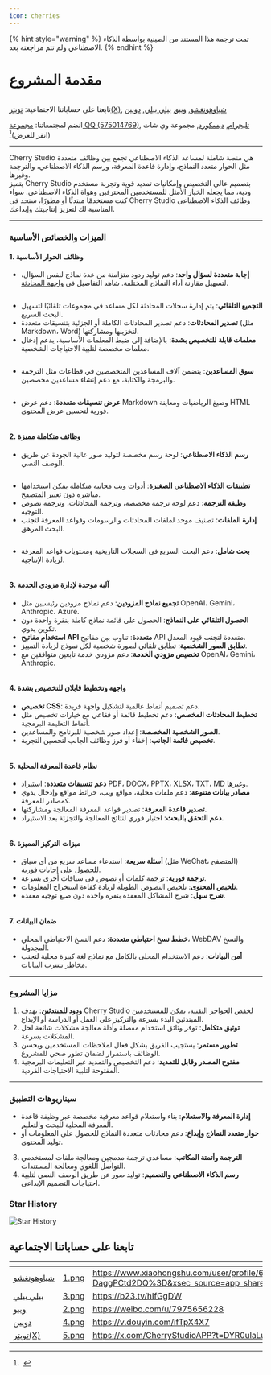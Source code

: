 ```yaml
---
icon: cherries
---
```


{% hint style="warning" %}
تمت ترجمة هذا المستند من الصينية بواسطة الذكاء الاصطناعي ولم تتم مراجعته بعد.
{% endhint %}

# مقدمة المشروع

<figure><img src=".gitbook/assets/docs-readme-banner1.png" alt=""><figcaption></figcaption></figure>

تابعنا على حساباتنا الاجتماعية: [تويتر(X)](https://x.com/CherryStudioAPP), [شياوهونغشو](https://www.xiaohongshu.com/user/profile/662b6853000000000b031d9a), [ويبو](https://weibo.com/u/7975656228), [بيلي بيلي](https://space.bilibili.com/3546657515898892), [دويين](https://www.douyin.com/user/MS4wLjABAAAAmw9A54m5J0hHVMQY5eGrVJ-EHDoOS0hgJ6M1F9MN2Tn2V163A0xrC4_KVzfmQSxC)

انضم لمجتمعاتنا: [مجموعة QQ (575014769)](https://qm.qq.com/q/lo0D4qVZKi), [تليجرام](https://t.me/CherryStudioAI), [ديسكورد](https://discord.gg/wez8HtpxqQ), مجموعة وي شات (انقر للعرض)[^1]

***

Cherry Studio هي منصة شاملة لمساعد الذكاء الاصطناعي تجمع بين وظائف متعددة مثل الحوار متعدد النماذج، وإدارة قاعدة المعرفة، ورسم الذكاء الاصطناعي، والترجمة وغيرها.  
يتميز Cherry Studio بتصميم عالي التخصيص وإمكانيات تمديد قوية وتجربة مستخدم ودية، مما يجعله الخيار الأمثل للمستخدمين المحترفين وهواة الذكاء الاصطناعي. سواء كنت مستخدمًا مبتدئًا أو مطورًا، ستجد في Cherry Studio وظائف الذكاء الاصطناعي المناسبة لك لتعزيز إنتاجيتك وإبداعك.

***

### **الميزات والخصائص الأساسية**

#### **1. وظائف الحوار الأساسية**

* **إجابة متعددة لسؤال واحد**: دعم توليد ردود متزامنة من عدة نماذج لنفس السؤال، لتسهيل مقارنة أداء النماذج المختلفة. شاهد التفاصيل في [واجهة المحادثة](cherrystudio/preview/chat.md).

<figure><img src=".gitbook/assets/docs-readme-1 (1).png" alt=""><figcaption></figcaption></figure>

* **التجميع التلقائي**: يتم إدارة سجلات المحادثة لكل مساعد في مجموعات تلقائيًا لتسهيل البحث السريع.
* **تصدير المحادثات**: دعم تصدير المحادثات الكاملة أو الجزئية بتنسيقات متعددة (مثل Markdown، Word) لتخزينها ومشاركتها.
* **معلمات قابلة للتخصيص بشدة**: بالإضافة إلى ضبط المعلمات الأساسية، يدعم إدخال معلمات مخصصة لتلبية الاحتياجات الشخصية.

<figure><img src=".gitbook/assets/docs-readme-2 (2).png" alt=""><figcaption></figcaption></figure>

* **سوق المساعدين**: يتضمن آلاف المساعدين المتخصصين في قطاعات مثل الترجمة والبرمجة والكتابة، مع دعم إنشاء مساعدين مخصصين.

<figure><img src=".gitbook/assets/docs-readme-4.png" alt=""><figcaption></figcaption></figure>

* **عرض تنسيقات متعددة**: دعم عرض Markdown وصيغ الرياضيات ومعاينة HTML فورية لتحسين عرض المحتوى.

<figure><img src=".gitbook/assets/docs-readme-3 (1).png" alt=""><figcaption></figcaption></figure>

#### **2. وظائف متكاملة مميزة**

* **رسم الذكاء الاصطناعي**: لوحة رسم مخصصة لتوليد صور عالية الجودة عن طريق الوصف النصي.

<figure><img src=".gitbook/assets/docs-readme-5.png" alt=""><figcaption></figcaption></figure>

* **تطبيقات الذكاء الاصطناعي الصغيرة**: أدوات ويب مجانية متكاملة يمكن استخدامها مباشرة دون تغيير المتصفح.
* **وظيفة الترجمة**: دعم لوحة ترجمة مخصصة، وترجمة المحادثات، وترجمة نصوص التوجيه.
* **إدارة الملفات**: تصنيف موحد لملفات المحادثات والرسومات وقواعد المعرفة لتجنب البحث المرهق.

<figure><img src=".gitbook/assets/docs-readme-6.png" alt=""><figcaption></figcaption></figure>

* **بحث شامل**: دعم البحث السريع في السجلات التاريخية ومحتويات قواعد المعرفة لزيادة الإنتاجية.

<figure><img src=".gitbook/assets/docs-readme-7.png" alt=""><figcaption></figcaption></figure>

#### **3. آلية موحدة لإدارة مزودي الخدمة**

* **تجميع نماذج المزودين**: دعم نماذج مزودين رئيسيين مثل OpenAI، Gemini، Anthropic، Azure.
* **الحصول التلقائي على النماذج**: الحصول على قائمة نماذج كاملة بنقرة واحدة دون تكوين يدوي.
* **استخدام مفاتيح API متعددة**: تناوب بين مفاتيح API متعددة لتجنب قيود المعدل.
* **تطابق الصور الشخصية**: تطابق تلقائي لصورة شخصية لكل نموذج لزيادة التمييز.
* **تخصيص مزودي الخدمة**: دعم مزودي خدمة تابعين متوافقين مع OpenAI، Gemini، Anthropic.

<figure><img src=".gitbook/assets/docs-readme-8.png" alt=""><figcaption></figcaption></figure>

#### **4. واجهة وتخطيط قابلان للتخصيص بشدة**

* **تخصيص CSS**: دعم تصميم أنماط عالمية لتشكيل واجهة فريدة.
* **تخطيط المحادثات المخصص**: دعم تخطيط قائمة أو فقاعي مع خيارات تخصيص مثل أنماط التعليمة البرمجية.
* **الصور الشخصية المخصصة**: إعداد صور شخصية للبرنامج والمساعدين.
* **تخصيص قائمة الجانب**: إخفاء أو فرز وظائف الجانب لتحسين التجربة.

<figure><img src=".gitbook/assets/docs-readme-9.png" alt=""><figcaption></figcaption></figure>

#### **5. نظام قاعدة المعرفة المحلية**

* **دعم تنسيقات متعددة**: استيراد PDF، DOCX، PPTX، XLSX، TXT، MD وغيرها.
* **مصادر بيانات متنوعة**: دعم ملفات محلية، مواقع ويب، خرائط مواقع وإدخال يدوي كمصادر للمعرفة.
* **تصدير قاعدة المعرفة**: تصدير قواعد المعرفة المعالجة ومشاركتها.
* **دعم التحقق بالبحث**: اختبار فوري لنتائج المعالجة والتجزئة بعد الاستيراد.

<figure><img src=".gitbook/assets/docs-readme-10.png" alt=""><figcaption></figcaption></figure>

#### **6. ميزات التركيز المميزة**

* **أسئلة سريعة**: استدعاء مساعد سريع من أي سياق (مثل WeChat، المتصفح) للحصول على إجابات فورية.
* **ترجمة فورية**: ترجمة كلمات أو نصوص في سياقات أخرى بسرعة.
* **تلخيص المحتوى**: تلخيص النصوص الطويلة لزيادة كفاءة استخراج المعلومات.
* **شرح سهل**: شرح المشاكل المعقدة بنقرة واحدة دون صيغ توجيه معقدة.

<figure><img src=".gitbook/assets/docs-readme-11.png" alt=""><figcaption></figcaption></figure>

#### **7. ضمان البيانات**

* **خطط نسخ احتياطي متعددة**: دعم النسخ الاحتياطي المحلي، WebDAV والنسخ المجدولة.
* **أمن البيانات**: دعم الاستخدام المحلي بالكامل مع نماذج لغة كبيرة محلية لتجنب مخاطر تسرب البيانات.

***

### **مزايا المشروع**

1. **ودود للمبتدئين**: يهدف Cherry Studio لخفض الحواجز التقنية، يمكن للمستخدمين المبتدئين البدء بسرعة والتركيز على العمل أو الدراسة أو الإبداع.
2. **توثيق متكامل**: توفر وثائق استخدام مفصلة وأدلة معالجة مشكلات شائعة لحل المشكلات بسرعة.
3. **تطوير مستمر**: يستجيب الفريق بشكل فعال لملاحظات المستخدمين ويحسن الوظائف باستمرار لضمان تطور صحي للمشروع.
4. **مفتوح المصدر وقابل للتمديد**: دعم التخصيص والتمديد عبر التعليمات البرمجية المفتوحة لتلبية الاحتياجات الفردية.

***

### **سيناريوهات التطبيق**

* **إدارة المعرفة والاستعلام**: بناء واستعلام قواعد معرفية مخصصة عبر وظيفة قاعدة المعرفة المحلية للبحث والتعليم.
* **حوار متعدد النماذج وإبداع**: دعم محادثات متعددة النماذج للحصول على المعلومات أو توليد المحتوى.
3. **الترجمة وأتمتة المكاتب**: مساعدي ترجمة مدمجين ومعالجة ملفات لمستخدمي التواصل اللغوي ومعالجة المستندات.
4. **رسم الذكاء الاصطناعي والتصميم**: توليد صور عن طريق الوصف النصي لتلبية احتياجات التصميم الإبداعي.

### Star History

![Star History](https://urlscan.io/liveshot/?width=1300\&height=620\&url=https://cherrystarhistory.ocool.online/)

## تابعنا على حساباتنا الاجتماعية

<table data-view="cards"><thead><tr><th></th><th data-hidden data-card-cover data-type="files"></th><th data-hidden data-card-target data-type="content-ref"></th></tr></thead><tbody><tr><td><a href="https://www.xiaohongshu.com/user/profile/662b6853000000000b031d9a?xsec_token=YB_1nKvlH4r5hPYVVbbsNHF8Y6n6AKlm5-DaggPCtd2DQ%3D&#x26;xsec_source=app_share&#x26;xhsshare=CopyLink&#x26;appuid=662b6853000000000b031d9a&#x26;apptime=1738627324&#x26;share_id=ace5db41b5954fab8d98a2a7865a62bc&#x26;share_channel=copy_link">شياوهونغشو</a></td><td><a href=".gitbook/assets/1.png">1.png</a></td><td><a href="https://www.xiaohongshu.com/user/profile/662b6853000000000b031d9a?xsec_token=YB_1nKvlH4r5hPYVVbbsNHF8Y6n6AKlm5-DaggPCtd2DQ%3D&#x26;xsec_source=app_share&#x26;xhsshare=CopyLink&#x26;appuid=662b6853000000000b031d9a&#x26;apptime=1738627324&#x26;share_id=ace5db41b5954fab8d98a2a7865a62bc&#x26;share_channel=copy_link">https://www.xiaohongshu.com/user/profile/662b6853000000000b031d9a?xsec_token=YB_1nKvlH4r5hPYVVbbsNHF8Y6n6AKlm5-DaggPCtd2DQ%3D&#x26;xsec_source=app_share&#x26;xhsshare=CopyLink&#x26;appuid=662b6853000000000b031d9a&#x26;apptime=1738627324&#x26;share_id=ace5db41b5954fab8d98a2a7865a62bc&#x26;share_channel=copy_link</a></td></tr><tr><td><a href="https://b23.tv/hIfGgDW">بيلي بيلي</a></td><td><a href=".gitbook/assets/3.png">3.png</a></td><td><a href="https://b23.tv/hIfGgDW">https://b23.tv/hIfGgDW</a></td></tr><tr><td><a href="https://weibo.com/u/7975656228">ويبو</a></td><td><a href=".gitbook/assets/2.png">2.png</a></td><td><a href="https://weibo.com/u/7975656228">https://weibo.com/u/7975656228</a></td></tr><tr><td><a href="https://v.douyin.com/ifTpX4X7">دويين</a></td><td><a href=".gitbook/assets/4.png">4.png</a></td><td><a href="https://v.douyin.com/ifTpX4X7">https://v.douyin.com/ifTpX4X7</a></td></tr><tr><td><a href="https://x.com/CherryStudioAPP?t=DYR0ulaLur-bO4Us3bG79A&#x26;s=05">تويتر(X)</a></td><td><a href=".gitbook/assets/5.png">5.png</a></td><td><a href="https://x.com/CherryStudioAPP?t=DYR0ulaLur-bO4Us3bG79A&#x26;s=05">https://x.com/CherryStudioAPP?t=DYR0ulaLur-bO4Us3bG79A&#x26;s=05</a></td></tr></tbody></table>

[^1]: <img src=".gitbook/assets/微信群二维码.png" alt="" data-size="original">